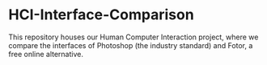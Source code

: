 # HCI-Interface-Comparison
This repository houses our Human Computer Interaction project, where we compare the interfaces of Photoshop (the industry standard) and Fotor, a free online alternative.
